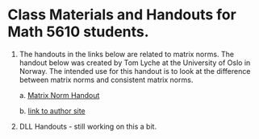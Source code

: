 # Class Materials and Handouts for Math 5610 students.

1. The handouts in the links below are related to matrix norms. The handout below was created by Tom Lyche at the University of
   Oslo in Norway. The intended use for this handout is to look at the difference between matrix norms and consistent matrix
   norms.
   
   a. [Matrix Norm Handout](https://jvkoebbe.github.io/math5610/classmaterials/matrixnorm.pdf)
   
   b. [link to author site](https://www.uio.no/studier/emner/matnat/ifi/nedlagte-emner/INF-MAT4350/h09/undervisningsmateriale/lecture7.pdf)
   
2. DLL Handouts - still working on this a bit.
